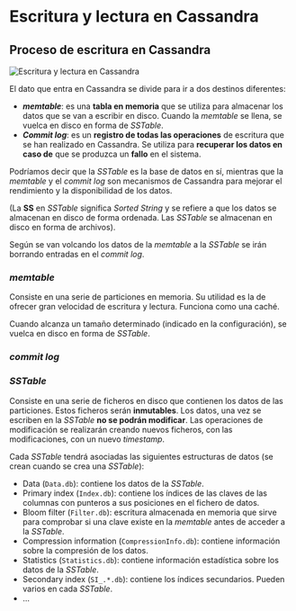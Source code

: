 # Escritura y lectura en Cassandra

## Proceso de escritura en Cassandra

![Escritura y lectura en Cassandra](./Imágenes/Escritura.svg)

El dato que entra en Cassandra se divide para ir a dos destinos diferentes:

* ***memtable***: es una **tabla en memoria** que se utiliza para almacenar los datos que se van a escribir en disco. Cuando la *memtable* se llena, se vuelca en disco en forma de *SSTable*.
* ***Commit log***: es un **registro de todas las operaciones** de escritura que se han realizado en Cassandra. Se utiliza para **recuperar los datos en caso de** que se produzca un **fallo** en el sistema.

Podríamos decir que la *SSTable* es la base de datos en sí, mientras que la *memtable* y el *commit log* son mecanismos de Cassandra para mejorar el rendimiento y la disponibilidad de los datos.

(La **SS** en *SSTable* significa *Sorted String* y se refiere a que los datos se almacenan en disco de forma ordenada. Las *SSTable* se almacenan en disco en forma de archivos).

Según se van volcando los datos de la *memtable* a la *SSTable* se irán borrando entradas en el *commit log*.

### *memtable*

Consiste en una serie de particiones en memoria. Su utilidad es la de ofrecer gran velocidad de escritura y lectura. Funciona como una caché.

Cuando alcanza un tamaño determinado (indicado en la configuración), se vuelca en disco en forma de *SSTable*.

### *commit log*

### *SSTable*

Consiste en una serie de ficheros en disco que contienen los datos de las particiones. Estos ficheros serán **inmutables**. Los datos, una vez se escriben en la *SSTable* **no se podrán modificar**. Las operaciones de modificación se realizarán creando nuevos ficheros, con las modificaciones, con un nuevo *timestamp*.

Cada *SSTable* tendrá asociadas las siguientes estructuras de datos (se crean cuando se crea una *SSTable*):

* Data (`Data.db`): contiene los datos de la *SSTable*.
* Primary index (`Index.db`): contiene los índices de las claves de las columnas con punteros a sus posiciones en el fichero de datos.
* Bloom filter (`Filter.db`): escritura almacenada en memoria que sirve para comprobar si una clave existe en la *memtable* antes de acceder a la *SSTable*.
* Compression information (`CompressionInfo.db`): contiene información sobre la compresión de los datos.
* Statistics (`Statistics.db`): contiene información estadística sobre los datos de la *SSTable*.
* Secondary index (`SI_.*.db`): contiene los índices secundarios. Pueden varios en cada *SSTable*.
* ...
